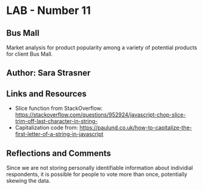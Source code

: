 # LAB - Number 11

## Bus Mall
Market analysis for product popularity among a variety of potential products for client Bus Mall. 

## Author: Sara Strasner

## Links and Resources
- Slice function from StackOverflow: https://stackoverflow.com/questions/952924/javascript-chop-slice-trim-off-last-character-in-string- 
- Capitalization code from: https://paulund.co.uk/how-to-capitalize-the-first-letter-of-a-string-in-javascript

## Reflections and Comments
Since we are not storing personally identifiable information about individial respondents, it is possible for people to vote more than once, potentially skewing the data. 